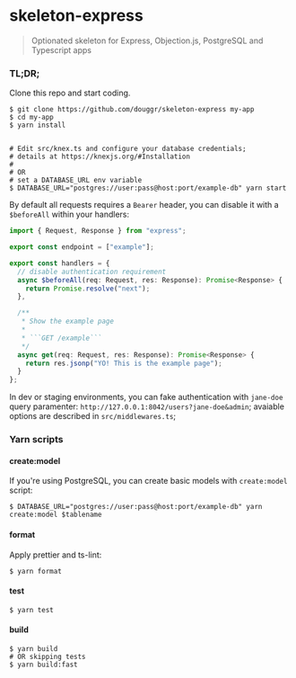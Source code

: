 # skeleton-express
> Optionated skeleton for Express, Objection.js, PostgreSQL and Typescript apps

### TL;DR;
Clone this repo and start coding.

```shell
$ git clone https://github.com/douggr/skeleton-express my-app
$ cd my-app
$ yarn install


# Edit src/knex.ts and configure your database credentials;
# details at https://knexjs.org/#Installation
#
# OR
# set a DATABASE_URL env variable
$ DATABASE_URL="postgres://user:pass@host:port/example-db" yarn start
```

By default all requests requires a `Bearer` header, you can disable
it with a `$beforeAll` within your handlers:

```ts
import { Request, Response } from "express";

export const endpoint = ["example"];

export const handlers = {
  // disable authentication requirement
  async $beforeAll(req: Request, res: Response): Promise<Response> {
    return Promise.resolve("next");
  },

  /**
   * Show the example page
   *
   * ```GET /example```
   */
  async get(req: Request, res: Response): Promise<Response> {
    return res.jsonp("YO! This is the example page");
  }
};
```

In dev or staging environments, you can fake authentication
with `jane-doe` query paramenter: `http://127.0.0.1:8042/users?jane-doe&admin`;
avaiable options are described in `src/middlewares.ts`;

### Yarn scripts
#### create:model
If you're using PostgreSQL, you can create basic models with `create:model` script:

```shell
$ DATABASE_URL="postgres://user:pass@host:port/example-db" yarn create:model $tablename
```

#### format
Apply prettier and ts-lint:

```shell
$ yarn format
```

#### test
```shell
$ yarn test
```

#### build
```shell
$ yarn build
# OR skipping tests
$ yarn build:fast
```
